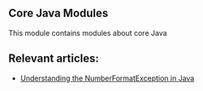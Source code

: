 ## Core Java Modules

This module contains modules about core Java

## Relevant articles:

- [Understanding the NumberFormatException in Java](https://www.baeldung.com/java-number-format-exception)


